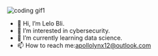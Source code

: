 
![coding gif1](https://github.com/user-attachments/assets/b20456bb-ba2c-472a-911d-cee6ac0ca7d1)



- 👋 Hi, I’m Lelo Bli.
- 👀 I’m interested in cybersecurity.
- 🌱 I’m currently learning data science.
- 📫 How to reach me:apollolynx12@outlook.com
  
